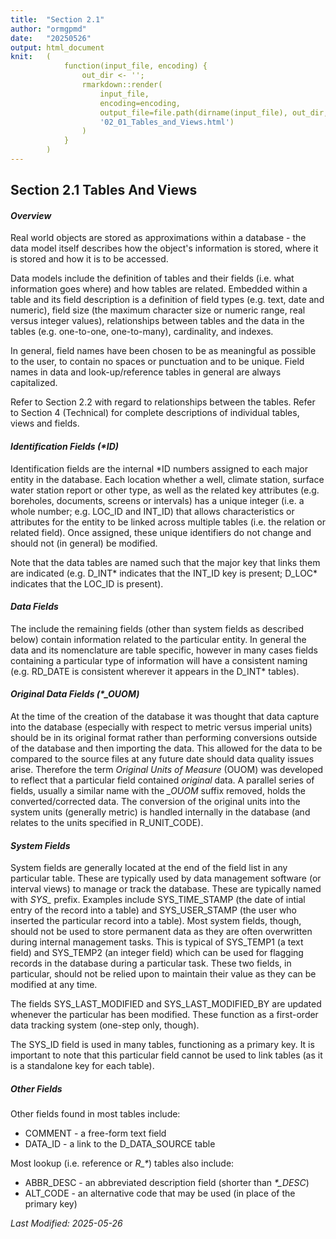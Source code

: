 ```yaml
---
title:  "Section 2.1"
author: "ormgpmd"
date:   "20250526"
output: html_document
knit:   (
            function(input_file, encoding) {
                out_dir <- '';
                rmarkdown::render(
                    input_file,
                    encoding=encoding,
                    output_file=file.path(dirname(input_file), out_dir,
                    '02_01_Tables_and_Views.html')
                )
            }
        )
---
```


## Section 2.1 Tables And Views

#### *Overview*

Real world objects are stored as approximations within a database - the data
model itself describes how the object's information is stored, where it is
stored and how it is to be accessed.

Data models include the definition of tables and their fields (i.e. what
information goes where) and how tables are related.  Embedded within a table
and its field description is a definition of field types (e.g. text, date and
numeric), field size (the maximum character size or numeric range, real versus
integer values), relationships between tables and the data in the tables (e.g.
one-to-one, one-to-many), cardinality, and indexes.

In general, field names have been chosen to be as meaningful as possible to
the user, to contain no spaces or punctuation and to be unique.  Field names
in data and look-up/reference tables in general are always capitalized.

Refer to Section 2.2 with regard to relationships between the tables.  Refer
to Section 4 (Technical) for complete descriptions of individual tables, views
and fields.

#### *Identification Fields (\*ID)*

Identification fields are the internal \*ID numbers assigned to each major
entity in the database.  Each location whether a well, climate station,
surface water station report or other type, as well as the related key
attributes (e.g. boreholes, documents, screens or intervals) has a unique
integer (i.e. a whole number; e.g. LOC_ID and INT_ID) that allows
characteristics or attributes for the entity to be linked across multiple
tables (i.e. the relation or related field).  Once assigned, these unique
identifiers do not change and should not (in general) be modified.

Note that the data tables are named such that the major key that links them
are indicated (e.g. D_INT\* indicates that the INT_ID key is present; D_LOC\*
indicates that the LOC_ID is present).

#### *Data Fields*

The include the remaining fields (other than system fields as described below)
contain information related to the particular entity.  In general the data and
its nomenclature are table specific, however in many cases fields containing a
particular  type of information will have a consistent naming (e.g. RD_DATE is
consistent wherever it appears in the D_INT\* tables).

#### *Original Data Fields (\*_OUOM)*

At the time of the creation of the database it was thought that data capture
into the database (especially with respect to metric versus imperial units)
should be in its original format rather than performing conversions outside of
the database and then importing the data.  This allowed for the data to be
compared to the source files at any future date should data quality issues
arise.  Therefore the term *Original Units of Measure* (OUOM) was developed
to reflect that a particular field contained *original* data.  A
parallel series of fields, usually a similar name with the *_OUOM* suffix
removed, holds the converted/corrected data.  The conversion of the original
units into the system units (generally metric) is handled internally in the
database (and relates to the units specified in R_UNIT_CODE).

#### *System Fields*

System fields are generally located at the end of the field list in any
particular table.  These are typically used by data management software (or
interval views) to manage or track the database.  These are typically named
with *SYS_* prefix.  Examples include SYS_TIME_STAMP (the date of intial entry
of the record into a table) and SYS_USER_STAMP (the user who inserted the
particular record into a table).  Most system fields, though, should not be
used to store permanent data as they are often overwritten during internal
management tasks.  This is typical of SYS_TEMP1 (a text field) and SYS_TEMP2
(an integer field) which can be used for flagging records in the database
during a particular task.  These two fields, in particular, should not be
relied upon to maintain their value as they can be modified at any time.

The fields SYS_LAST_MODIFIED and SYS_LAST_MODIFIED_BY are updated whenever
the particular has been modified.  These function as a first-order data
tracking system (one-step only, though).

The SYS_ID field is used in many tables, functioning as a primary key.  It is
important to note that this particular field cannot be used to link tables (as
it is a standalone key for each table).

##### *Other Fields*

Other fields found in most tables include:

* COMMENT - a free-form text field
* DATA_ID - a link to the D_DATA_SOURCE table 

Most lookup (i.e. reference or *R_\**) tables also include:

* ABBR_DESC - an abbreviated description field (shorter than *\*_DESC*)
* ALT_CODE - an alternative code that may be used (in place of the primary key)

*Last Modified: 2025-05-26*

